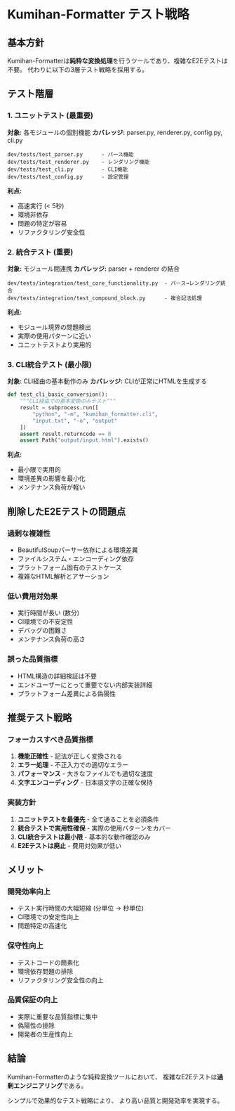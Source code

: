 # Kumihan-Formatter テスト戦略

## 基本方針

Kumihan-Formatterは**純粋な変換処理**を行うツールであり、複雑なE2Eテストは不要。
代わりに以下の3層テスト戦略を採用する。

## テスト階層

### 1. ユニットテスト (最重要)
**対象:** 各モジュールの個別機能
**カバレッジ:** parser.py, renderer.py, config.py, cli.py

```
dev/tests/test_parser.py      - パース機能
dev/tests/test_renderer.py    - レンダリング機能
dev/tests/test_cli.py         - CLI機能
dev/tests/test_config.py      - 設定管理
```

**利点:**
- 高速実行 (< 5秒)
- 環境非依存
- 問題の特定が容易
- リファクタリング安全性

### 2. 統合テスト (重要)
**対象:** モジュール間連携
**カバレッジ:** parser + renderer の結合

```
dev/tests/integration/test_core_functionality.py  - パース→レンダリング統合
dev/tests/integration/test_compound_block.py      - 複合記法処理
```

**利点:**
- モジュール境界の問題検出
- 実際の使用パターンに近い
- ユニットテストより実用的

### 3. CLI統合テスト (最小限)
**対象:** CLI経由の基本動作のみ
**カバレッジ:** CLIが正常にHTMLを生成する

```python
def test_cli_basic_conversion():
    """CLI経由での基本変換のみテスト"""
    result = subprocess.run([
        "python", "-m", "kumihan_formatter.cli",
        "input.txt", "-o", "output"
    ])
    assert result.returncode == 0
    assert Path("output/input.html").exists()
```

**利点:**
- 最小限で実用的
- 環境差異の影響を最小化
- メンテナンス負荷が軽い

## 削除したE2Eテストの問題点

### 過剰な複雑性
- BeautifulSoupパーサー依存による環境差異
- ファイルシステム・エンコーディング依存
- プラットフォーム固有のテストケース
- 複雑なHTML解析とアサーション

### 低い費用対効果
- 実行時間が長い (数分)
- CI環境での不安定性
- デバッグの困難さ
- メンテナンス負荷の高さ

### 誤った品質指標
- HTML構造の詳細検証は不要
- エンドユーザーにとって重要でない内部実装詳細
- プラットフォーム差異による偽陽性

## 推奨テスト戦略

### フォーカスすべき品質指標
1. **機能正確性** - 記法が正しく変換される
2. **エラー処理** - 不正入力での適切なエラー
3. **パフォーマンス** - 大きなファイルでも適切な速度
4. **文字エンコーディング** - 日本語文字の正確な保持

### 実装方針
1. **ユニットテストを最優先** - 全て通ることを必須条件
2. **統合テストで実用性確保** - 実際の使用パターンをカバー
3. **CLI統合テストは最小限** - 基本的な動作確認のみ
4. **E2Eテストは廃止** - 費用対効果が低い

## メリット

### 開発効率向上
- テスト実行時間の大幅短縮 (分単位 → 秒単位)
- CI環境での安定性向上
- 問題特定の高速化

### 保守性向上
- テストコードの簡素化
- 環境依存問題の排除
- リファクタリング安全性の向上

### 品質保証の向上
- 実際に重要な品質指標に集中
- 偽陽性の排除
- 開発者の生産性向上

## 結論

Kumihan-Formatterのような純粋変換ツールにおいて、
複雑なE2Eテストは**過剰エンジニアリング**である。

シンプルで効果的なテスト戦略により、
より高い品質と開発効率を実現する。
